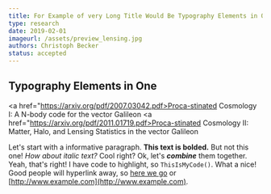 ```yaml
---
title: For Example of very Long Title Would Be Typography Elements in One
type: research
date: 2019-02-01
imageurl: /assets/preview_lensing.jpg
authors: Christoph Becker
status: accepted
---
```


## Typography Elements in One
<a href="https://arxiv.org/pdf/2007.03042.pdf>Proca-stinated Cosmology I: A N-body code for the vector Galileon</a>
<a href="https://arxiv.org/pdf/2011.01719.pdf>Proca-stinated Cosmology II: Matter, Halo, and Lensing Statistics in the vector Galileon</a>

Let's start with a informative paragraph. **This text is bolded.** But not this one! _How about italic text?_ Cool right? Ok, let's **_combine_** them together. Yeah, that's right! I have code to highlight, so `ThisIsMyCode()`. What a nice! Good people will hyperlink away, so [here we go](#) or [http://www.example.com](http://www.example.com).

